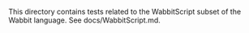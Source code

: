 This directory contains tests related to the WabbitScript
subset of the Wabbit language.  See docs/WabbitScript.md.



